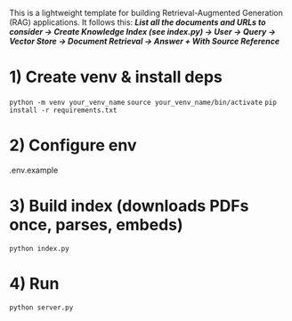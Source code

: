 This is a lightweight template for building Retrieval-Augmented Generation (RAG) applications. It follows this:
**_List all the documents and URLs to consider → Create Knowledge Index (see index.py) → User → Query → Vector Store → Document Retrieval → Answer + With Source Reference_**

# 1) Create venv & install deps

`python -m venv your_venv_name`
`source your_venv_name/bin/activate`
`pip install -r requirements.txt`

# 2) Configure env

.env.example

# 3) Build index (downloads PDFs once, parses, embeds)

`python index.py`

# 4) Run

`python server.py`
